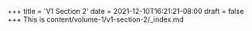 +++
title = 'V1 Section 2'
date = 2021-12-10T16:21:21-08:00
draft = false
+++
This is content/volume-1/v1-section-2/_index.md

